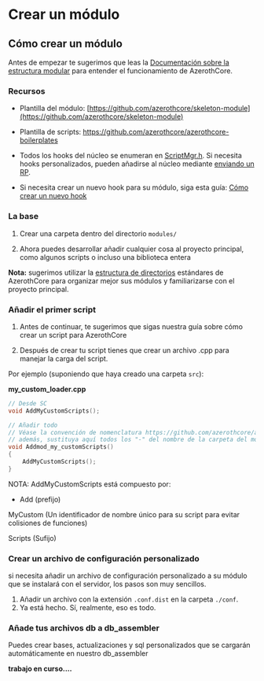 # Crear un módulo

## **Cómo crear un módulo**

Antes de empezar te sugerimos que leas la [Documentación sobre la estructura modular](The-Modular-Structure) para entender el funcionamiento de AzerothCore.

### Recursos

- Plantilla del módulo: [https://github.com/azerothcore/skeleton-module](https://github.com/azerothcore/skeleton-module)
- Plantilla de scripts: https://github.com/azerothcore/azerothcore-boilerplates
- Todos los hooks del núcleo se enumeran en [ScriptMgr.h](https://github.com/azerothcore/azerothcore-wotlk/blob/master/src/server/game/Scripting/ScriptMgr.h). Si necesita hooks personalizados, pueden añadirse al núcleo mediante [enviando un RP](https://www.azerothcore.org/wiki/How-to-create-a-PR).

- Si necesita crear un nuevo hook para su módulo, siga esta guía: [Cómo crear un nuevo hook](hooks-script.md)

### **La base**

1. Crear una carpeta dentro del directorio `modules/`

2. Ahora puedes desarrollar añadir cualquier cosa al proyecto principal, como algunos scripts o incluso una biblioteca entera

**Nota:** sugerimos utilizar la [estructura de directorios](Directory-Structure) estándares de AzerothCore para organizar mejor sus módulos y familiarizarse con el proyecto principal.

### **Añadir el primer script**

1. Antes de continuar, te sugerimos que sigas nuestra guía sobre cómo crear un script para AzerothCore

2. Después de crear tu script tienes que crear un archivo .cpp para manejar la carga del script.

Por ejemplo (suponiendo que haya creado una carpeta `src`):

**my_custom_loader.cpp**

```cpp
// Desde SC
void AddMyCustomScripts();

// Añadir todo
// Véase la convención de nomenclatura https://github.com/azerothcore/azerothcore-wotlk/blob/master/doc/changelog/master.md#how-to-upgrade-4
// además, sustituya aquí todos los "-" del nombre de la carpeta del módulo por "_".
void Addmod_my_customScripts()
{
    AddMyCustomScripts();
}
```

NOTA: AddMyCustomScripts está compuesto por:

- Add (prefijo)

MyCustom (Un identificador de nombre único para su script para evitar colisiones de funciones)

Scripts (Sufijo)

### **Crear un archivo de configuración personalizado**

si necesita añadir un archivo de configuración personalizado a su módulo que se instalará con el servidor, los pasos son muy sencillos.

1. Añadir un archivo con la extensión `.conf.dist` en la carpeta `./conf`.
2. Ya está hecho. Sí, realmente, eso es todo.

### **Añade tus archivos db a db_assembler**

Puedes crear bases, actualizaciones y sql personalizados que se cargarán automáticamente en nuestro db_assembler

**trabajo en curso....**
